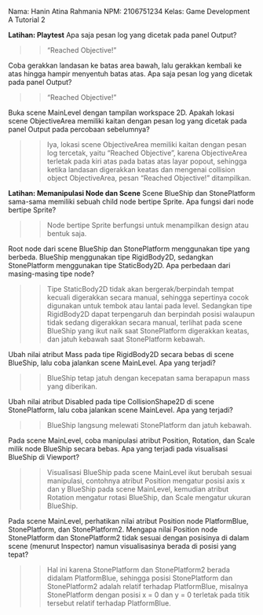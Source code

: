 Nama: Hanin Atina Rahmania
NPM: 2106751234
Kelas: Game Development A
Tutorial 2

**Latihan: Playtest**
Apa saja pesan log yang dicetak pada panel Output?
>> “Reached Objective!”

Coba gerakkan landasan ke batas area bawah, lalu gerakkan kembali ke atas hingga hampir menyentuh batas atas. Apa saja pesan log yang dicetak pada panel Output?
>> “Reached Objective!”

Buka scene MainLevel dengan tampilan workspace 2D. Apakah lokasi scene ObjectiveArea memiliki kaitan dengan pesan log yang dicetak pada panel Output pada percobaan sebelumnya?
>> Iya, lokasi scene ObjectiveArea memiliki kaitan dengan pesan log tercetak, yaitu “Reached Objective”, karena ObjectiveArea terletak pada kiri atas pada batas atas layar popout, sehingga ketika landasan digerakkan keatas dan mengenai collision object ObjectiveArea, pesan “Reached Objective!” ditampilkan.

**Latihan: Memanipulasi Node dan Scene**
Scene BlueShip dan StonePlatform sama-sama memiliki sebuah child node bertipe Sprite. Apa fungsi dari node bertipe Sprite?
>> Node bertipe Sprite berfungsi untuk menampilkan design atau bentuk saja.

Root node dari scene BlueShip dan StonePlatform menggunakan tipe yang berbeda. BlueShip menggunakan tipe RigidBody2D, sedangkan StonePlatform menggunakan tipe StaticBody2D. Apa perbedaan dari masing-masing tipe node?
>> Tipe StaticBody2D tidak akan bergerak/berpindah tempat kecuali digerakkan secara manual, sehingga sepertinya cocok digunakan untuk tembok atau lantai pada level. Sedangkan tipe RigidBody2D dapat terpengaruh dan berpindah posisi walaupun tidak sedang digerakkan secara manual, terlihat pada scene BlueShip yang ikut naik saat StonePlatform digerakkan keatas, dan jatuh kebawah saat StonePlatform kebawah.

Ubah nilai atribut Mass pada tipe RigidBody2D secara bebas di scene BlueShip, lalu coba jalankan scene MainLevel. Apa yang terjadi?
>> BlueShip tetap jatuh dengan kecepatan sama berapapun mass yang diberikan.

Ubah nilai atribut Disabled pada tipe CollisionShape2D di scene StonePlatform, lalu coba jalankan scene MainLevel. Apa yang terjadi?
>> BlueShip langsung melewati StonePlatform dan jatuh kebawah.

Pada scene MainLevel, coba manipulasi atribut Position, Rotation, dan Scale milik node BlueShip secara bebas. Apa yang terjadi pada visualisasi BlueShip di Viewport?
>> Visualisasi BlueShip pada scene MainLevel ikut berubah sesuai manipulasi, contohnya atribut Position mengatur posisi axis x dan y BlueShip pada scene MainLevel, kemudian atribut Rotation mengatur rotasi BlueShip, dan Scale mengatur ukuran BlueShip.

Pada scene MainLevel, perhatikan nilai atribut Position node PlatformBlue, StonePlatform, dan StonePlatform2. Mengapa nilai Position node StonePlatform dan StonePlatform2 tidak sesuai dengan posisinya di dalam scene (menurut Inspector) namun visualisasinya berada di posisi yang tepat?
>> Hal ini karena StonePlatform dan StonePlatform2 berada didalam PlatformBlue, sehingga posisi StonePlatform dan StonePlatform2 adalah relatif terhadap PlatformBlue, misalnya StonePlatform dengan posisi x = 0 dan y = 0 terletak pada titik tersebut relatif terhadap PlatformBlue.
